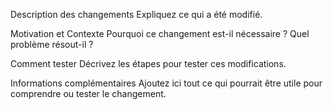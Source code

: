 Description des changements
Expliquez ce qui a été modifié.

Motivation et Contexte
Pourquoi ce changement est-il nécessaire ? Quel problème résout-il ?

Comment tester
Décrivez les étapes pour tester ces modifications.

Informations complémentaires
Ajoutez ici tout ce qui pourrait être utile pour comprendre ou tester le changement.